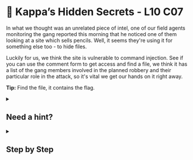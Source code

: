 # 🐢 Kappa’s Hidden Secrets - L10 C07

In what we thought was an unrelated piece of intel, one of our field agents monitoring the gang reported this morning that he noticed one of them looking at a site which sells pencils. Well, it seems they're using it for something else too - to hide files.

Luckily for us, we think the site is vulnerable to command injection. See if you can use the comment form to get access and find a file, we think it has a list of the gang members involved in the planned robbery and their particular role in the attack, so it's vital we get our hands on it right away.

**Tip:** Find the file, it contains the flag.

<details><summary>

## Need a hint?</summary>

> 💡 Hint: Hmm, one of the other agents has taken a quick look and he thinks all command injection characters are filtered except for `$(command)`. He also suggested using `ls` to find the file.

</details>

<details><summary>

## Step by Step</summary>

- At the bottom comment section, type the following and hit enter
  - `$(ls ..)` shows you where the flag is located
  - `$(cat ../flag.txt)` gives you the flag

`flag: 0dL6irM1XSgLRbtn3nVD`

</details>
